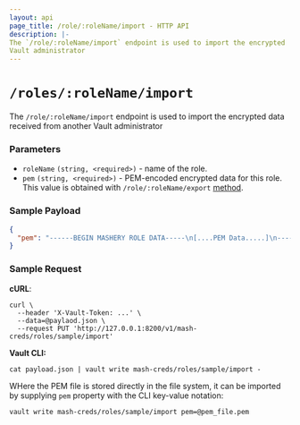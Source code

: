 ```yaml
---
layout: api 
page_title: /role/:roleName/import - HTTP API 
description: |-
The `/role/:roleName/import` endpoint is used to import the encrypted  data received from another
Vault administrator
---
```


# `/roles/:roleName/import`

The `/role/:roleName/import` endpoint is used to import the encrypted  data received from another
Vault administrator

### Parameters

- `roleName` `(string, <required>)` - name of the role.
- `pem` `(string, <required>)` - PEM-encoded encrypted data for this role. This value is obtained with 
  `/role/:roleName/export` [method](./roles_export.html.markdown). 

### Sample Payload

```json
{
  "pem": "------BEGIN MASHERY ROLE DATA-----\n[....PEM Data.....]\n-----END MASHERY ROLE DATA-----\n"
}
```

### Sample Request

**cURL**:

```shell
curl \
  --header 'X-Vault-Token: ...' \
  --data=@paylaod.json \
  --request PUT 'http://127.0.0.1:8200/v1/mash-creds/roles/sample/import'
```

**Vault CLI:**

```shell
cat payload.json | vault write mash-creds/roles/sample/import -
```

WHere the PEM file is stored directly in the file system, it can be imported by supplying `pem` property with the
CLI key-value notation:
```shell
vault write mash-creds/roles/sample/import pem=@pem_file.pem
```
